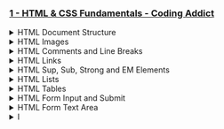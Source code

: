 ### [1 - HTML & CSS Fundamentals - Coding Addict](https://www.codingaddict.io/l/products)

<details>
  <summary>HTML Document Structure</summary>

### projects-v1\html_app\index.html

```html
<!DOCTYPE html>
<html lang="en">
  <head>
    <meta charset="utf-8" />
    <meta name="viewport" content="width=device-width,initial-scale=1" />
    <title>My HTML5 App</title>
    <meta
      name="description"
      content="A simple, accessible HTML5 starter page."
    />
  </head>
  <body>
    <h1>Hello World 5!</h1>
    <p>This is a simple HTML 5 app.</p>
  </body>
</html>

```

<img width="1633" height="1195" alt="image" src="https://github.com/user-attachments/assets/c050897c-dff7-45d2-ac6c-bda3e15eef79" />
<img width="2560" height="1540" alt="image" src="https://github.com/user-attachments/assets/6231e93d-c391-457a-9265-aa69ad39209a" />

</details>

<details>
  <summary>HTML Images</summary>

### projects-v1\html_app\index.html

```html
<!DOCTYPE html>
<html lang="en">
  <head>
    <meta charset="utf-8" />
    <meta name="viewport" content="width=device-width,initial-scale=1" />
    <title>My HTML5 App</title>
    <meta
      name="description"
      content="A simple, accessible HTML5 starter page."
    />
  </head>
  <body>
    <h1>Hello World 5!</h1>
    <p>This is a simple HTML 5 app.</p>
    <h3>Purple Udemy Logo</h3>
    <img src="./img/udemy.png" width="348" height="" alt="Udemy Image Logo" />
    <h3>Laptop Image</h3>
    <img src="./img/laptop2.jpg" width="348" height="" alt="Laptop Image" />
  </body>
</html>

```

<img width="1634" height="1195" alt="image" src="https://github.com/user-attachments/assets/14ca998f-982a-43b8-b2b5-1f0b9cbc42bd" />
<img width="2560" height="1540" alt="image" src="https://github.com/user-attachments/assets/dabe2f3f-58c8-4e94-b3b8-3180d365819a" />

</details>

<details>
  <summary>HTML Comments and Line Breaks</summary>

### projects-v1\html_app\index.html

```html
<!DOCTYPE html>
<html lang="en">
  <head>
    <meta charset="utf-8" />
    <meta name="viewport" content="width=device-width,initial-scale=1" />
    <title>My HTML5 App</title>
    <meta
      name="description"
      content="A simple, accessible HTML5 starter page."
    />
  </head>
  <body>
  <!-- This is a comment -->
    <h1>Hello World 5!</h1>
    <p>This is a simple HTML 5 app.</p>
    <br/>
    <!-- Udemy Logo -->
    <h3>Purple Udemy Logo</h3>
    <img src="./img/udemy.png" width="348" height="" alt="Udemy Image Logo" />
    <br/>
    <!-- laptop Logo -->
    <h3>Laptop Image</h3>
    <img src="./img/laptop2.jpg" width="348" height="" alt="Laptop Image" />
  </body>
</html>

```

<img width="1583" height="1126" alt="image" src="https://github.com/user-attachments/assets/b5e71bf5-e0ec-4242-ba43-e696d26b5bd9" />
<img width="2560" height="1540" alt="image" src="https://github.com/user-attachments/assets/8b80682e-ae67-4dab-81b1-8bd623e30b3b" />

</details>

<details>
  <summary>HTML Links</summary>

### projects-v1\html_app\index.html

```html
<!DOCTYPE html>
<html lang="en">
  <head>
    <meta charset="utf-8" />
    <meta name="viewport" content="width=device-width,initial-scale=1" />
    <title>My HTML5 App</title>
    <meta
      name="description"
      content="A simple, accessible HTML5 starter page."
    />
  </head>
  <body>
    <!-- External Link -->
    <a href="https://www.google.com" target="_blank" rel="noopener">Google</a>

    <!-- Internal Link -->
    <a href="./about.html">About us</a>

    <!-- Same Page Link -->
    <a id="top" href="#bottom">Go to Footer Menu</a>

    <h1>Hello World 5!</h1>
    <p>This is a simple HTML 5 app.</p>
    <!-- laptop Logo -->
    <h3>Laptop Image</h3>
    <img src="./img/laptop2.jpg" width="348" height="" alt="Laptop Image" />
    <!-- Udemy Logo -->
    <h3>Udemy Logo</h3>
    <img src="./img/udemy.png" width="348" height="148" alt="Udemy Logo" />

    <br />
    <br />
    <br />
    <br />

    <footer>
      <p>&copy; 2024 My HTML5 App</p>
      <hr />
      <h3>Footer Menu</h3>
      <a id="bottom" href="#top">Back to Top</a>
    </footer>
  </body>
</html>
```

<img width="1583" height="1126" alt="image" src="https://github.com/user-attachments/assets/685fde6e-bf0b-48a0-9bea-84f2f5a44054" />
<img width="2560" height="1540" alt="image" src="https://github.com/user-attachments/assets/e46d28db-3856-4cd8-bdc9-53bbf14b4a80" />
<img width="2560" height="1540" alt="image" src="https://github.com/user-attachments/assets/4ae8d8f3-f6ce-4588-9c6a-46a8e74ba2a9" />

</details>

<details>
  <summary>HTML Sup, Sub, Strong and EM Elements</summary>

### projects-v1\html_app\index.html

```html
<!DOCTYPE html>
<html lang="en">
  <head>
    <meta charset="utf-8" />
    <meta name="viewport" content="width=device-width,initial-scale=1" />
    <title>My HTML5 App</title>
    <meta
      name="description"
      content="A simple, accessible HTML5 starter page."
    />
  </head>
  <body>
    <!-- External Link -->
    <a href="https://www.google.com" target="_blank" rel="noopener">Google</a>

    <!-- Internal Link -->
    <a href="./about.html">About us</a>

    <h1>Hello World 5!</h1>
    <p>This is a simple HTML 5 app.</p>
    <!-- laptop Logo -->
    <h3>Laptop Image</h3>
    <img src="./img/laptop2.jpg" width="348" height="" alt="Laptop Image" />

    <!-- Sub and Sup Elements -->
    <h4>Subscript and Superscript</h4>
    <p>
      This is an example of <sub>subscript</sub> and
      <sup>superscript</sup> text.
    </p>

    <!-- Strong and EM Elements -->
    <h4>Strong and Emphasized Text</h4>
    <p>
      This is an example of <strong>strong</strong> and
      <em>emphasized</em> text.
    </p>
  </body>
</html>

```

<img width="1583" height="1126" alt="image" src="https://github.com/user-attachments/assets/695ac14c-71e0-4059-b33c-43a0b5662ac7" />
<img width="2560" height="1540" alt="image" src="https://github.com/user-attachments/assets/c055a816-529d-46f6-844b-ca54dc512443" />

</details>

<details>
  <summary>HTML Lists</summary>

### projects-v1\html_app\index.html

```html
<!DOCTYPE html>
<html lang="en">
  <head>
    <meta charset="utf-8" />
    <meta name="viewport" content="width=device-width,initial-scale=1" />
    <title>My HTML5 App</title>
    <meta
      name="description"
      content="A simple, accessible HTML5 starter page."
    />
  </head>
  <body>
    <!-- External Link -->
    <a href="https://www.google.com" target="_blank" rel="noopener">Google</a>

    <!-- Internal Link -->
    <a href="./about.html">About us</a>

    <h1>Hello World 5!</h1>
    <p>This is a simple HTML 5 app.</p>
    <!-- laptop Logo -->
    <h3>Laptop Image</h3>
    <img src="./img/laptop2.jpg" width="150" height="" alt="Laptop Image" />

    <!-- Unordered List -->
    <h3>Unordered List</h3>
    <ul>
      <li>Item 1</li>
      <li>Item 2</li>
      <li>Item 3</li>
    </ul>

    <!-- Ordered List -->
    <h3>Ordered List</h3>
    <ol>
      <li>First Item</li>
      <li>Second Item</li>
      <li>Third Item</li>
    </ol>

    <!-- Nested List -->
    <h3>Nested List</h3>
    <ul>
      <li>
        Item 1
        <ul>
          <li>Subitem 1</li>
          <li>Subitem 2</li>
        </ul>
      </li>
      <li>Item 2</li>
      <li>Item 3</li>
    </ul>
  </body>
</html>

```

<img width="1583" height="1126" alt="image" src="https://github.com/user-attachments/assets/3a2dc906-266b-4428-8437-d00dec8366d7" />
<img width="2560" height="1540" alt="image" src="https://github.com/user-attachments/assets/259567f0-73f6-407a-8af3-856202ad396c" />

</details>

<details>
  <summary>HTML Tables</summary>

### projects-v1\html_app\index.html

```html
<!DOCTYPE html>
<html lang="en">
  <head>
    <meta charset="utf-8" />
    <meta name="viewport" content="width=device-width,initial-scale=1" />
    <title>My HTML5 App</title>
    <meta
      name="description"
      content="A simple, accessible HTML5 starter page."
    />
  </head>
  <body>
    <!-- External Link -->
    <a href="https://www.google.com" target="_blank" rel="noopener">Google</a>

    <!-- Internal Link -->
    <a href="./about.html">About us</a>

    <h1>Hello World 5!</h1>
    <p>This is a simple HTML 5 app.</p>
    <!-- laptop Logo -->
    <h3>Laptop Image</h3>
    <img src="./img/laptop2.jpg" width="150" height="" alt="Laptop Image" />

    <!-- Table Element -->
    <h3>Sample Table</h3>
    <table>
      <thead>
        <tr>
          <th>Header 1</th>
          <th>Header 2</th>
          <th>Header 3</th>
        </tr>
      </thead>
      <tbody>
        <tr>
          <td>Data 1</td>
          <td>Data 2</td>
          <td>Data 3</td>
        </tr>
        <tr>
          <td>Data 4</td>
          <td>Data 5</td>
          <td>Data 6</td>
        </tr>
      </tbody>
    </table>
  </body>
</html>

```

<img width="1583" height="1126" alt="image" src="https://github.com/user-attachments/assets/d9fcc1ee-c468-47e5-b7ab-7e8a3646a1d6" />
<img width="2560" height="1540" alt="image" src="https://github.com/user-attachments/assets/db9bc907-6d74-4e00-84b1-b002652be363" />

</details>

<details>
  <summary>HTML Form Input and Submit</summary>

### projects-v1\html_app\index.html

```html
<!DOCTYPE html>
<html lang="en">
  <head>
    <meta charset="utf-8" />
    <meta name="viewport" content="width=device-width,initial-scale=1" />
    <title>My HTML5 App</title>
    <meta
      name="description"
      content="A simple, accessible HTML5 starter page."
    />
  </head>
  <body>
    <!-- External Link -->
    <a href="https://www.google.com" target="_blank" rel="noopener">Google</a>

    <!-- Internal Link -->
    <a href="./about.html">About us</a>

    <h1>Hello World 5!</h1>
    <p>This is a simple HTML 5 app.</p>

    <!-- Form Element -->
    <h3>Sample Form</h3>
    <form action="#" method="post">
      <!-- Text Input -->
      <label for="name">Name:</label>
      <input
        type="text"
        id="name"
        name="name"
        placeholder="Enter First Name"
        value=""
        required
      />
      <br /><br />

      <!-- Email Input -->
      <label for="email">Email:</label>
      <input
        type="email"
        id="email"
        name="email"
        placeholder="Enter Email"
        value=""
        required
      />
      <br /><br />

      <!-- Password Input -->
      <label for="password">Password:</label>
      <input
        type="password"
        id="password"
        name="password"
        placeholder="Enter Password"
        value=""
        required
      />
      <br /><br />

      <!-- Submit Button -->
      <input type="submit" value="Submit" />
      <button type="submit">Submit</button>
    </form>
  </body>
</html>

```

<img width="1583" height="1221" alt="image" src="https://github.com/user-attachments/assets/a26fb81e-93e7-49c4-961e-3752ae1b4f51" />
<img width="2560" height="1540" alt="image" src="https://github.com/user-attachments/assets/79b0a3de-c355-407c-a868-3567bf8b03ae" />

</details>

<details>
  <summary>HTML Form Text Area</summary>

### projects-v1\html_app\index.html

```html

```

</details>












<details>
  <summary>I</summary>

### projects-v1\html_app\index.html

```html

```

</details>
